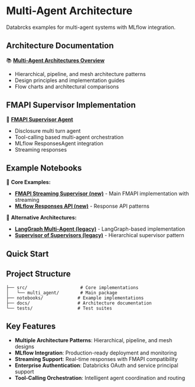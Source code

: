 # Multi-Agent Architecture

Databrcks examples for multi-agent systems with MLflow integration.

## Architecture Documentation

📚 **[Multi-Agent Architectures Overview](docs/MultiAgentArchitectures.md)**
- Hierarchical, pipeline, and mesh architecture patterns
- Design principles and implementation guides
- Flow charts and architectural comparisons

## FMAPI Supervisor Implementation

🤖 **[FMAPI Supervisor Agent](src/multi_agent/supervisor/README_fmapi_supervisor_agent.md)**
- Disclosure multi turn agent
- Tool-calling based multi-agent orchestration
- MLflow ResponsesAgent integration
- Streaming responses 

## Example Notebooks

📓 **Core Examples:**
- **[FMAPI Streaming Supervisor (new)](notebooks/06-supervisor-streaming-disclosure.py)** - Main FMAPI implementation with streaming
- **[MLflow Responses API (new)](notebooks/MLFlow_Responses_API/)** - Response API patterns

📓 **Alternative Architectures:**
- **[LangGraph Multi-Agent (legacy)](notebooks/03-langgraph-multiagent-genie-pat.py)** - LangGraph-based implementation
- **[Supervisor of Supervisors (legacy)](notebooks/05-supervisor-of-supervisors.py)** - Hierarchical supervisor pattern

## Quick Start

## Project Structure

```
├── src/                    # Core implementations
│   └── multi_agent/        # Main package
├── notebooks/             # Example implementations
├── docs/                  # Architecture documentation
└── tests/                 # Test suites
```

## Key Features

- **Multiple Architecture Patterns**: Hierarchical, pipeline, and mesh designs
- **MLflow Integration**: Production-ready deployment and monitoring
- **Streaming Support**: Real-time responses with FMAPI compatibility
- **Enterprise Authentication**: Databricks OAuth and service principal support
- **Tool-Calling Orchestration**: Intelligent agent coordination and routing
